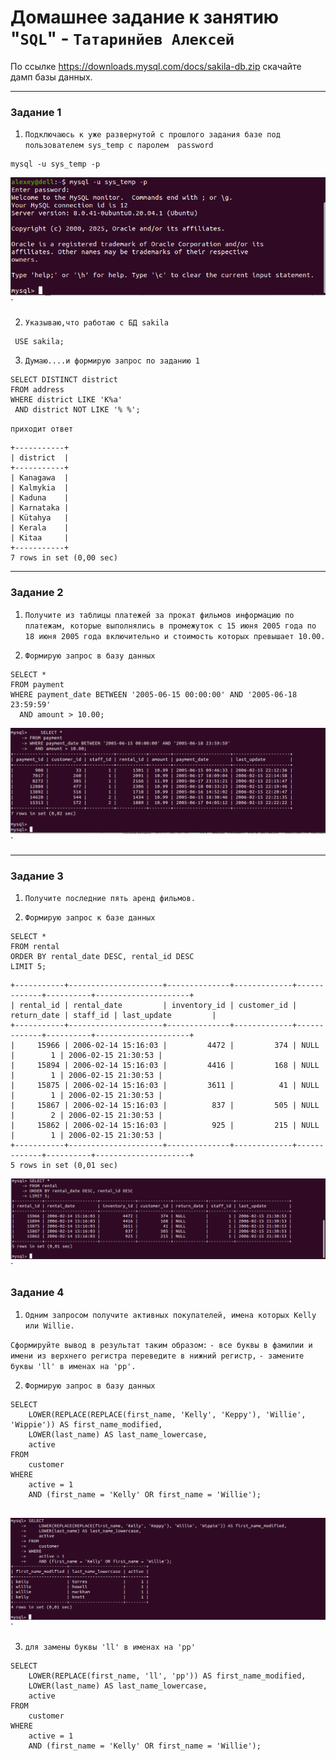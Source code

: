 # Домашнее задание к занятию "`SQL`" - `Татаринйев Алексей`

По ссылке https://downloads.mysql.com/docs/sakila-db.zip скачайте дамп базы данных. 

---

### Задание 1


1. `Подключаюсь к уже развернутой с прошлого задания базе под пользователем sys_temp с паролем  password`

```
mysql -u sys_temp -p
```
![0](https://github.com/Foxbeerxxx/SQL1/blob/main/img/img0.png)`

2. `Указываю,что работаю с БД sakila`

```
 USE sakila; 
```
3. `Думаю....и формирую запрос по заданию 1`
```
SELECT DISTINCT district
FROM address
WHERE district LIKE 'K%a'
 AND district NOT LIKE '% %';
```   
`приходит ответ `
```
+-----------+
| district  |
+-----------+
| Kanagawa  |
| Kalmykia  |
| Kaduna    |
| Karnataka |
| Kütahya   |
| Kerala    |
| Kitaa     |
+-----------+
7 rows in set (0,00 sec)
```



---

### Задание 2



1. `Получите из таблицы платежей за прокат фильмов информацию по платежам, которые выполнялись в промежуток с 15 июня 2005 года по 18 июня 2005 года включительно и стоимость которых превышает 10.00.`

2. `Формирую запрос в базу данных`
```
SELECT *
FROM payment
WHERE payment_date BETWEEN '2005-06-15 00:00:00' AND '2005-06-18 23:59:59'
  AND amount > 10.00;

```
![2](https://github.com/Foxbeerxxx/SQL1/blob/main/img/img2.png)`

---

### Задание 3


1. `Получите последние пять аренд фильмов.`

2. `Формирую запрос к базе данных`
```
SELECT *
FROM rental
ORDER BY rental_date DESC, rental_id DESC
LIMIT 5;

```

```
+-----------+---------------------+--------------+-------------+-------------+----------+---------------------+
| rental_id | rental_date         | inventory_id | customer_id | return_date | staff_id | last_update         |
+-----------+---------------------+--------------+-------------+-------------+----------+---------------------+
|     15966 | 2006-02-14 15:16:03 |         4472 |         374 | NULL        |        1 | 2006-02-15 21:30:53 |
|     15894 | 2006-02-14 15:16:03 |         4416 |         168 | NULL        |        1 | 2006-02-15 21:30:53 |
|     15875 | 2006-02-14 15:16:03 |         3611 |          41 | NULL        |        1 | 2006-02-15 21:30:53 |
|     15867 | 2006-02-14 15:16:03 |          837 |         505 | NULL        |        2 | 2006-02-15 21:30:53 |
|     15862 | 2006-02-14 15:16:03 |          925 |         215 | NULL        |        1 | 2006-02-15 21:30:53 |
+-----------+---------------------+--------------+-------------+-------------+----------+---------------------+
5 rows in set (0,01 sec)

```
![3](https://github.com/Foxbeerxxx/SQL1/blob/main/img/img3.png)`



### Задание 4



1. `Одним запросом получите активных покупателей, имена которых Kelly или Willie.`

`Сформируйте вывод в результат таким образом:`
`- все буквы в фамилии и имени из верхнего регистра переведите в нижний регистр,`
`- замените буквы 'll' в именах на 'pp'.`

2. `Формирую запрос в базу данных`

```
SELECT
    LOWER(REPLACE(REPLACE(first_name, 'Kelly', 'Keppy'), 'Willie', 'Wippie')) AS first_name_modified,
    LOWER(last_name) AS last_name_lowercase,
    active
FROM
    customer
WHERE
    active = 1
    AND (first_name = 'Kelly' OR first_name = 'Willie');


```
![4](https://github.com/Foxbeerxxx/SQL1/blob/main/img/img4.png)`



3. `для замены буквы 'll' в именах на 'pp'`
```
SELECT
    LOWER(REPLACE(first_name, 'll', 'pp')) AS first_name_modified,
    LOWER(last_name) AS last_name_lowercase,
    active
FROM
    customer
WHERE
    active = 1
    AND (first_name = 'Kelly' OR first_name = 'Willie');
```
